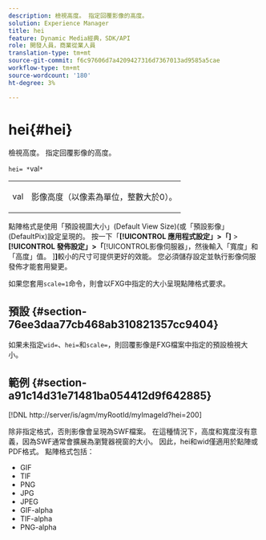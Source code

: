 ```yaml
---
description: 檢視高度。 指定回覆影像的高度。
solution: Experience Manager
title: hei
feature: Dynamic Media經典，SDK/API
role: 開發人員，商業從業人員
translation-type: tm+mt
source-git-commit: f6c97606d7a4209427316d7367013ad9585a5cae
workflow-type: tm+mt
source-wordcount: '180'
ht-degree: 3%

---
```



# hei{#hei}

檢視高度。 指定回覆影像的高度。

`hei= *`val`*`

<table id="simpletable_627E67D201744588815325F3C55F76A5"> 
 <tr class="strow"> 
  <td class="stentry"> <p><span class="codeph"> <span class="varname"> val</span></span> </p> </td> 
  <td class="stentry"> <p>影像高度（以像素為單位，整數大於0）。 </p></td> 
 </tr> 
</table>

點陣格式是使用「預設視圖大小」(Default View Size)(或「預設影像」(DefaultPix)設定呈現的。 按一下「**[!UICONTROL 應用程式設定」>「]** > **[!UICONTROL 發佈設定」>「**[!UICONTROL &#x200B;影像伺服器」，然後輸入「寬度」和「高度」值。 ]**]**&#x200B;較小的尺寸可提供更好的效能。 您必須儲存設定並執行影像伺服發佈才能套用變更。

如果您套用`scale=1`命令，則會以FXG中指定的大小呈現點陣格式要求。

## 預設 {#section-76ee3daa77cb468ab310821357cc9404}

如果未指定`wid=`、`hei=`和`scale=`，則回覆影像是FXG檔案中指定的預設檢視大小。

## 範例 {#section-a91c14d31e71481ba054412d9f642885}

[!DNL http://server/is/agm/myRootId/myImageId?hei=200]

除非指定格式，否則影像會呈現為SWF檔案。 在這種情況下，高度和寬度沒有意義，因為SWF通常會擴展為瀏覽器視窗的大小。 因此，hei和wid僅適用於點陣或PDF格式。 點陣格式包括：

* GIF
* TIF
* PNG
* JPG
* JPEG
* GIF-alpha
* TIF-alpha
* PNG-alpha

